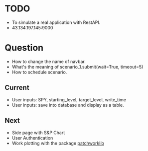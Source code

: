 # TODO
- To simulate a real application with RestAPI.
- 43.134.197.145:9000

# Question
- How to change the name of navbar.
- What's the meaning of scenario_1.submit(wait=True, timeout=5)
- How to schedule scenario.

## Current
- User inputs: SPY, starting_level, target_level, write_time
- User inputs: save into database and display as a table.

## Next
- Side page with S&P Chart
- User Authentication
- Work plotting with the package [patchworklib](https://python.plainenglish.io/a-subplot-manager-for-intuitive-layout-in-matplotlib-bd037fe967f4)